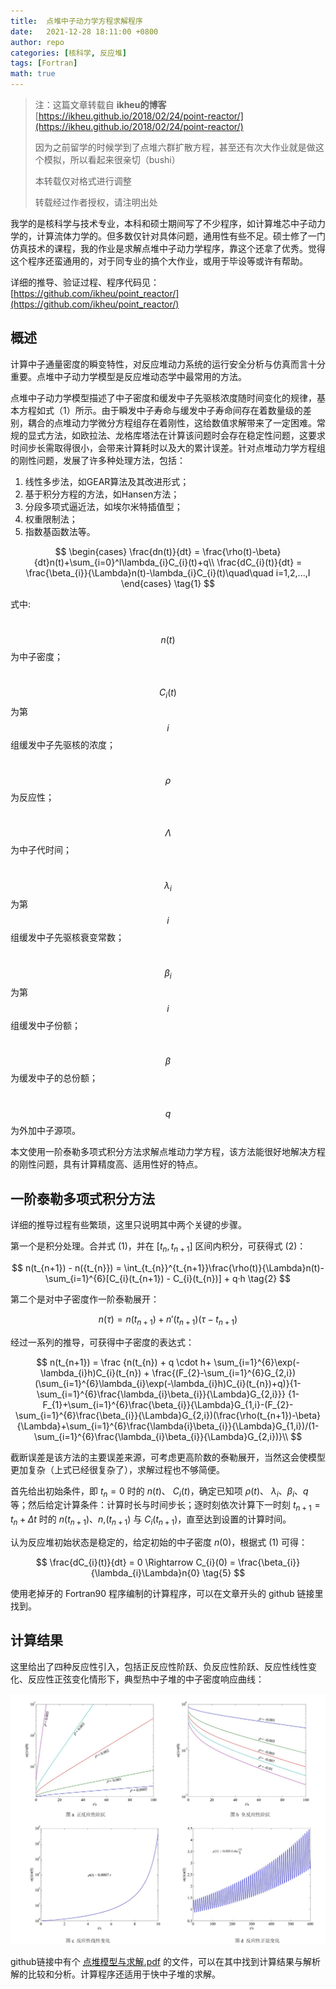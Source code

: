 ```yaml
---
title:  点堆中子动力学方程求解程序
date:   2021-12-28 18:11:00 +0800
author: repo
categories: [核科学, 反应堆]
tags: [Fortran]
math: true
---
```


> 注：这篇文章转载自 **ikheu的博客**  [https://ikheu.github.io/2018/02/24/point-reactor/](https://ikheu.github.io/2018/02/24/point-reactor/)
>
> 因为之前留学的时候学到了点堆六群扩散方程，甚至还有次大作业就是做这个模拟，所以看起来很亲切（bushi）
>
> 本转载仅对格式进行调整
>
> 转载经过作者授权，请注明出处

我学的是核科学与技术专业，本科和硕士期间写了不少程序，如计算堆芯中子动力学的，计算流体力学的。但多数仅针对具体问题，通用性有些不足。硕士修了一门仿真技术的课程，我的作业是求解点堆中子动力学程序，靠这个还拿了优秀。觉得这个程序还蛮通用的，对于同专业的搞个大作业，或用于毕设等或许有帮助。

详细的推导、验证过程、程序代码见：[https://github.com/ikheu/point_reactor/](https://github.com/ikheu/point_reactor/)

## 概述

计算中子通量密度的瞬变特性，对反应堆动力系统的运行安全分析与仿真而言十分重要。点堆中子动力学模型是反应堆动态学中最常用的方法。

点堆中子动力学模型描述了中子密度和缓发中子先驱核浓度随时间变化的规律，基本方程如式（1）所示。由于瞬发中子寿命与缓发中子寿命间存在着数量级的差别，耦合的点堆动力学微分方程组存在着刚性，这给数值求解带来了一定困难。常规的显式方法，如欧拉法、龙格库塔法在计算该问题时会存在稳定性问题，这要求时间步长需取得很小，会带来计算耗时以及大的累计误差。针对点堆动力学方程组的刚性问题，发展了许多种处理方法，包括：
1. 线性多步法，如GEAR算法及其改进形式；
2. 基于积分方程的方法，如Hansen方法；
3. 分段多项式逼近法，如埃尔米特插值型；
4. 权重限制法；
5. 指数基函数法等。 

$$
\begin{cases}
\frac{dn(t)}{dt} = \frac{\rho(t)-\beta}{dt}n(t)+\sum_{i=0}^I\lambda_{i}C_{i}(t)+q\\
\frac{dC_{i}(t)}{dt} = \frac{\beta_{i}}{\Lambda}n(t)-\lambda_{i}C_{i}(t)\quad\quad i=1,2,...,I
\end{cases}
\tag{1}
$$

式中:

&emsp;&emsp;$$n(t)$$ 为中子密度；

&emsp;&emsp;$$C_{i}(t)$$ 为第 $$i$$ 组缓发中子先驱核的浓度；

&emsp;&emsp;$$\rho$$ 为反应性；

&emsp;&emsp;$$\Lambda$$ 为中子代时间；

&emsp;&emsp;$$\lambda_{i}$$ 为第 $$i$$ 组缓发中子先驱核衰变常数；

&emsp;&emsp;$$\beta_{i}$$ 为第 $$i$$ 组缓发中子份额；

&emsp;&emsp;$$\beta$$ 为缓发中子的总份额；

&emsp;&emsp;$$q$$ 为外加中子源项。

本文使用一阶泰勒多项式积分方法求解点堆动力学方程，该方法能很好地解决方程的刚性问题，具有计算精度高、适用性好的特点。

## 一阶泰勒多项式积分方法

详细的推导过程有些繁琐，这里只说明其中两个关键的步骤。

第一个是积分处理。合并式 (1)，并在 $[t_{n}, t_{n+1}]$ 区间内积分，可获得式 (2)：

$$
n(t_{n+1}) - n({t_{n}}) = \int_{t_{n}}^{t_{n+1}}\frac{\rho(t)}{\Lambda}n(t)-\sum_{i=1}^{6}[C_{i}(t_{n+1}) - C_{i}(t_{n})] + q·h
\tag{2}
$$

第二个是对中子密度作一阶泰勒展开：

$$
n(\tau) = n(t_{n+1}) + n′(t_{n+1})(\tau-t_{n+1})
\tag{3}
$$

经过一系列的推导，可获得中子密度的表达式：

$$
n(t_{n+1}) = \frac
{n(t_{n}) + q \cdot h+ \sum_{i=1}^{6}\exp(-\lambda_{i}h)C_{i}(t_{n}) + \frac{(F_{2}-\sum_{i=1}^{6}G_{2,i})(\sum_{i=1}^{6}\lambda_{i}\exp(-\lambda_{i}h)C_{i}(t_{n})+q)}{1-\sum_{i=1}^{6}\frac{\lambda_{i}\beta_{i}}{\Lambda}G_{2,i}}}
{1-F_{1}+\sum_{i=1}^{6}\frac{\beta_{i}}{\Lambda}G_{1,i}-(F_{2}-\sum_{i=1}^{6}\frac{\beta_{i}}{\Lambda}G_{2,i})(\frac{\rho(t_{n+1})-\beta}{\Lambda}+\sum_{i=1}^{6}\frac{\lambda{i}\beta_{i}}{\Lambda}G_{1,i})/(1-\sum_{i=1}^{6}\frac{\lambda_{i}\beta_{i}}{\Lambda}G_{2,i})}\\
$$

$$
\tag{4}
$$

截断误差是该方法的主要误差来源，可考虑更高阶数的泰勒展开，当然这会使模型更加复杂（上式已经很复杂了），求解过程也不够简便。

首先给出初始条件，即 $t_{n}=0$ 时的 $n(t)$、 $C_{i}(t)$，确定已知项 $\rho(t)$、 $\lambda_{i}$、$\beta_{i}$、$q$ 等；然后给定计算条件：计算时长与时间步长；逐时刻依次计算下一时刻 $t_{n+1}=t_{n}+\Delta t$ 时的 $n(t_{n+1})$、$n$,$(t_{n+1})$ 与 $C_{i}(t_{n+1})$，直至达到设置的计算时间。

认为反应堆初始状态是稳定的，给定初始的中子密度 $n(0)$，根据式 (1) 可得：

$$
\frac{dC_{i}(t)}{dt} = 0 \Rightarrow C_{i}(0) = \frac{\beta_{i}}{\lambda_{i}\Lambda}n{0}
\tag{5}
$$

使用老掉牙的 Fortran90 程序编制的计算程序，可以在文章开头的 github 链接里找到。 

## 计算结果

这里给出了四种反应性引入，包括正反应性阶跃、负反应性阶跃、反应性线性变化、反应性正弦变化情形下，典型热中子堆的中子密度响应曲线：

![point_results](https://raw.githubusercontent.com/ikheu/ikheu.github.io/master/assets/img/point_results.jpg)

github链接中有个 [点堆模型与求解.pdf](https://github.com/ikheu/point_reactor/blob/master/%E7%82%B9%E5%A0%86%E6%A8%A1%E5%9E%8B%E4%B8%8E%E6%B1%82%E8%A7%A3.pdf) 的文件，可以在其中找到计算结果与解析解的比较和分析。计算程序还适用于快中子堆的求解。